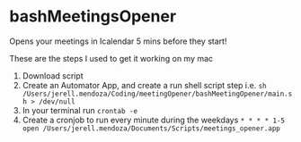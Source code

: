 # bashMeetingsOpener
Opens your meetings in Icalendar 5 mins before they start!

These are the steps I used to get it working on my mac

1) Download script
2) Create an Automator App, and create a run shell script step
i.e. `sh /Users/jerell.mendoza/Coding/meetingOpener/bashMeetingOpener/main.sh > /dev/null`
3) In your terminal run `crontab -e`
4) Create a cronjob to run every minute during the weekdays `* * * * 1-5 open /Users/jerell.mendoza/Documents/Scripts/meetings_opener.app`
